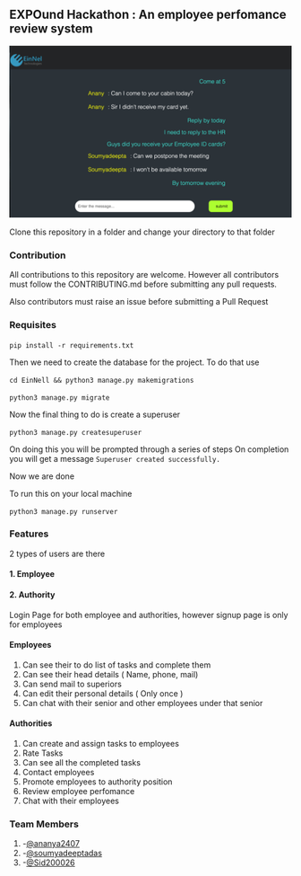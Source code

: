 ## EXPOund Hackathon : An employee perfomance review system


![](EinNell.jpg)

Clone this repository in a folder and change your directory to that folder

### Contribution

All contributions to this repository are welcome. However all contributors must follow the CONTRIBUTING.md before submitting any pull requests.

Also contributors must raise an issue before submitting a Pull Request

### Requisites

`pip install -r requirements.txt`

Then we need to create the database for the project. To do that use

`cd EinNell && python3 manage.py makemigrations`

`python3 manage.py migrate`

Now the final thing to do is create a superuser

`python3 manage.py createsuperuser`

On doing this you will be prompted through a series of steps
On completion you will get a message 
`Superuser created successfully.`

Now we are done

To run this on your local machine

`python3 manage.py runserver`

### Features

2 types of users are there
#### 1. Employee
#### 2. Authority

Login Page for both employee and authorities, however signup page is only for employees

#### Employees

1. Can see their to do list of tasks and complete them
2. Can see their head details ( Name, phone, mail)
3. Can send mail to superiors
4. Can edit their personal details ( Only once )
5. Can chat with their senior and other employees under that senior

#### Authorities

1. Can create and assign tasks to employees
2. Rate Tasks
3. Can see all the completed tasks
4. Contact employees
5. Promote employees to authority position
6. Review employee perfomance
7. Chat with their employees

### Team Members
1. -[@ananya2407](https://github.com/ananya2407)
2. -[@soumyadeeptadas](https://github.com/soumyadeeptadas)
3. -[@Sid200026](https://github.com/Sid200026)
